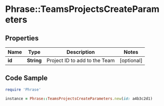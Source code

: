# Phrase::TeamsProjectsCreateParameters

## Properties

Name | Type | Description | Notes
------------ | ------------- | ------------- | -------------
**id** | **String** | Project ID to add to the Team | [optional] 

## Code Sample

```ruby
require 'Phrase'

instance = Phrase::TeamsProjectsCreateParameters.new(id: a4b3c2d1)
```


